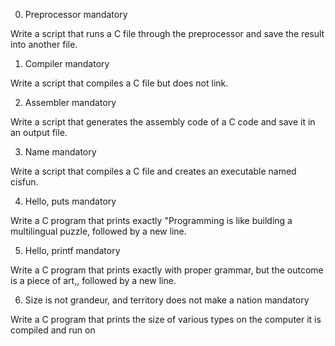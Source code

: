 
0. Preprocessor
mandatory

Write a script that runs a C file through the preprocessor and save the result into another file.

1. Compiler
mandatory

Write a script that compiles a C file but does not link.

2. Assembler
mandatory

Write a script that generates the assembly code of a C code and save it in an output file.

3. Name
mandatory

Write a script that compiles a C file and creates an executable named cisfun.

4. Hello, puts
mandatory

Write a C program that prints exactly "Programming is like building a multilingual puzzle, followed by a new line.

5. Hello, printf
mandatory

Write a C program that prints exactly with proper grammar, but the outcome is a piece of art,, followed by a new line.

6. Size is not grandeur, and territory does not make a nation
mandatory

Write a C program that prints the size of various types on the computer it is compiled and run on
